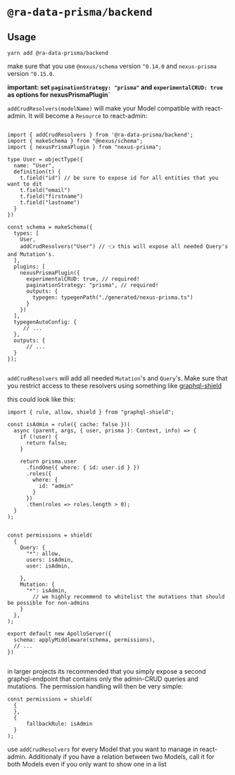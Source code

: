 # `@ra-data-prisma/backend`

## Usage

`yarn add @ra-data-prisma/backend`

make sure that you use `@nexus/schema` version `^0.14.0` and `nexus-prisma` version `^0.15.0`.

**important: set `paginationStrategy: "prisma"` and `experimentalCRUD: true` as options for nexusPrismaPlugin`**

`addCrudResolvers(modelName)` will make your Model compatible with react-admin. It will become a `Resource` to react-admin:

```

import { addCrudResolvers } from '@ra-data-prisma/backend';
import { makeSchema } from "@nexus/schema";
import { nexusPrismaPlugin } from "nexus-prisma";

type User = objectType({
  name: "User",
  definition(t) {
    t.field("id") // be sure to expose id for all entities that you want to dit
    t.field("email")
    t.field("firstname")
    t.field("lastname")
  }
})

const schema = makeSchema({
  types: [
    User,
    addCrudResolvers("User") // 👈 this will expose all needed Query's and Mutation's.
  ],
  plugins: [
    nexusPrismaPlugin({
      experimentalCRUD: true, // required!
      paginationStrategy: "prisma", // required!
      outputs: {
        typegen: typegenPath("./generated/nexus-prisma.ts")
      }
    })
  ],
  typegenAutoConfig: {
     // ...
  },
  outputs: {
      // ...
  }
});


```

`addCrudResolvers` will add all needed `Mutation`'s and `Query`'s.
Make sure that you restrict access to these resolvers using something like [graphql-shield](https://github.com/maticzav/graphql-shield)

this could look like this:

```
import { rule, allow, shield } from "graphql-shield";

const isAdmin = rule({ cache: false })(
  async (parent, args, { user, prisma }: Context, info) => {
    if (!user) {
      return false;
    }

    return prisma.user
      .findOne({ where: { id: user.id } })
      .roles({
        where: {
          id: "admin"
        }
      })
      .then(roles => roles.length > 0);
  }
);


const permissions = shield(
  {
    Query: {
      "*": allow,
      users: isAdmin,
      user: isAdmin,

    },
    Mutation: {
      "*": isAdmin,
        // we highly recommend to whitelist the mutations that should be possible for non-admins
    }
  },
);

export default new ApolloServer({
  schema: applyMiddleware(schema, permissions),
  // ...
})


```

in larger projects its recommended that you simply expose a second graphql-endpoint that contains only the admin-CRUD queries and mutations.
The permission handling will then be very simple:

```
const permissions = shield(
  {
  },
  {
      fallbackRule: isAdmin
  }
);
```

use `addCrudResolvers` for every Model that you want to manage in react-admin. Additionaly if you have a relation between two Models, call it for both Models even if you only want to show one in a list
